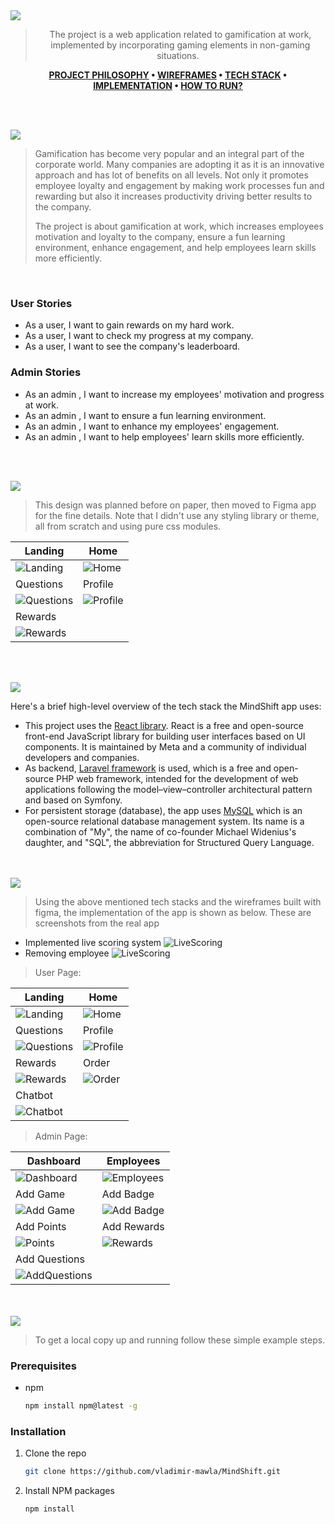 <img src="./readme/title1.svg"/>

<div align="center">

> The project is a web application related to gamification at work, implemented by incorporating gaming elements in non-gaming situations.   

**[PROJECT PHILOSOPHY](#project-philosophy) • [WIREFRAMES](#wireframes) • [TECH STACK](#tech-stack) • [IMPLEMENTATION](#implementation) • [HOW TO RUN?](#how-to-run)**

</div>

<br><br>


<img src="./readme/title2.svg"/>
<a id="project-philosophy"></a>

> Gamification has become very popular and an integral part of the corporate world. Many companies are adopting it as it is an innovative approach and has lot of benefits on all levels. Not only it promotes employee loyalty and engagement by making work processes fun and rewarding but also it increases productivity driving better results to the company.
> 
> The project is about gamification at work, which increases employees motivation and loyalty to the company, ensure a fun learning environment, enhance engagement, and help employees learn skills more efficiently.

<br>

### User Stories
- As a user, I want to gain rewards on my hard work.
- As a user, I want to check my progress at my company.
- As a user, I want to see the company's leaderboard.

### Admin Stories
- As an admin , I want to increase my employees' motivation and progress at work.
- As an admin , I want to ensure a fun learning environment.
- As an admin , I want to enhance my employees' engagement.
- As an admin , I want to help employees' learn skills more efficiently.


<br><br>

<img src="./readme/title3.svg"/>
<a id="wireframes"></a>

> This design was planned before on paper, then moved to Figma app for the fine details.
Note that I didn't use any styling library or theme, all from scratch and using pure css modules.

| Landing  | Home |
| ---------|------|
| ![Landing](/readme/Landing.png) | ![Home](/readme/Home.png) |
|  Questions | Profile |
| ![Questions](/readme/Questions.png) | ![Profile](/readme/Profile.png) |
|     Rewards      |
| ![Rewards](/readme/Rewards.png) | 


<br><br>

<img src="./readme/title4.svg"/>
<a id="tech-stack"></a>

Here's a brief high-level overview of the tech stack the MindShift app uses:

- This project uses the [React library](https://reactjs.org/). React is a free and open-source front-end JavaScript library for building user interfaces based on UI components. It is maintained by Meta and a community of individual developers and companies.
- As backend, [Laravel framework](https://laravel.com/) is used, which is a free and open-source PHP web framework, intended for the development of web applications following the model–view–controller architectural pattern and based on Symfony.
- For persistent storage (database), the app uses [MySQL](https://www.mysql.com) which is an open-source relational database management system. Its name is a combination of "My", the name of co-founder Michael Widenius's daughter, and "SQL", the abbreviation for Structured Query Language.



<br><br>
<img src="./readme/title5.svg"/>
<a id="implementation"></a>

> Using the above mentioned tech stacks and the wireframes built with figma, the implementation of the app is shown as below. These are screenshots from the real app

- Implemented live scoring system
![LiveScoring](/readme/live-scoring.gif)
- Removing employee
![LiveScoring](/readme/removing-employee.gif)

>User Page:

| Landing  | Home  |
|----------|-------|
| ![Landing](/readme/Landing_screen.png) | ![Home](/readme/Home_screen.png) |
|Questions | Profile |
| ![Questions](/readme/Questions_screen.png) |![Profile](/readme/Profile_screen.png) |
| Rewards | Order |
| ![Rewards](/readme/Rewards_screen.png) | ![Order](/readme/Order.png) |
| Chatbot |
| ![Chatbot](/readme/Chatbot.png) |

>Admin Page:

| Dashboard  | Employees | 
|------------|-----------|
| ![Dashboard](/readme/Dashboard.png) |  ![Employees](/readme/Employees.png) |
| Add Game | Add Badge  |  
|![Add Game](/readme/AddGame.png) | ![Add Badge](/readme/AddBadge.png) |
| Add Points | Add Rewards|
| ![Points](/readme/AddPoints.png) | ![Rewards](/readme/AddReward.png) |
| Add Questions |
| ![AddQuestions](/readme/Add_questions.gif) |

<br><br>
<img src="./readme/title6.svg"/>
<a id="how-to-run"></a>


> To get a local copy up and running follow these simple example steps.

### Prerequisites


* npm
  ```sh
  npm install npm@latest -g
  ```

### Installation


1. Clone the repo
   ```sh
   git clone https://github.com/vladimir-mawla/MindShift.git
   ```
2. Install NPM packages
   ```sh
   npm install
   ```

